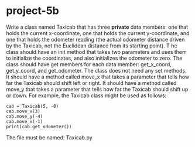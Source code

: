# project-5b

Write a class named Taxicab that has three **private** data members: one that holds the current x-coordinate, 
one that holds the current y-coordinate, and one that holds the odometer reading (the actual odometer distance
 driven by the Taxicab, not the Euclidean distance from its starting point).  T
 he class should have an init method that takes two parameters and uses them to initialize the coordinates, 
 and also initializes the odometer to zero.  The class should have get members for each data member: get_x_coord,
  get_y_coord, and get_odometer.  The class does not need any set methods.  It should have a method called move_x 
  that takes a parameter that tells how far the Taxicab should shift left or right. It should have a method called
   move_y that takes a parameter that tells how far the Taxicab should shift up or down.  For example, the Taxicab 
   class might be used as follows:
```
cab = Taxicab(5, -8)
cab.move_x(3)
cab.move_y(-4)
cab.move_x(-1)
print(cab.get_odometer())
```
The file must be named: Taxicab.py
